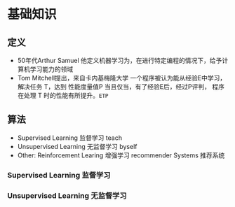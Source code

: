 # 基础知识

## 定义

- 50年代Arthur Samuel  他定义机器学习为，在进行特定编程的情况下，给予计算机学习能力的领域
- Tom Mitchell提出，来自卡内基梅隆大学 一个程序被认为能从经验E中学习，解决任务 T，达到 性能度量值P  当且仅当，有了经验E后，经过P评判， 程序在处理 T 时的性能有所提升。`ETP`

## 算法 
- Supervised Learning 监督学习 teach
- Unsupervised Learning 无监督学习 byself
- Other: Reinforcement Learing  增强学习  recommender Systems 推荐系统

### Supervised Learning 监督学习



### Unsupervised Learning 无监督学习





